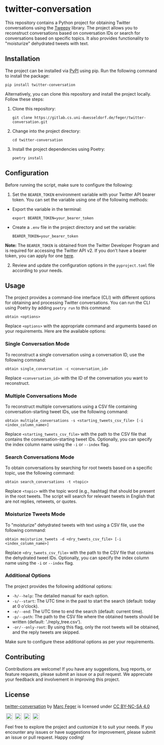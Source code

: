 # twitter-conversation

This repository contains a Python project for obtaining Twitter conversations using the [Tweepy](https://www.tweepy.org) library.
The project allows you to reconstruct conversations based on conversation IDs or search for conversations based on specific topics. It also provides
functionality to "moisturize" dehydrated tweets with text.

## Installation

The project can be installed via [PyPI](https://pypi.org/project/twitter-conversation/) using pip. Run the following command to install the package:

```shell
pip install twitter-conversation
```

Alternatively, you can clone this repository and install the project locally. Follow these steps:

1. Clone this repository:

   ```shell
   git clone https://gitlab.cs.uni-duesseldorf.de/feger/twitter-conversation.git
   ```

2. Change into the project directory:

   ```shell
   cd twitter-conversation
   ```

3. Install the project dependencies using Poetry:

   ```shell
   poetry install
   ```

## Configuration

Before running the script, make sure to configure the following:

1. Set the `BEARER_TOKEN` environment variable with your Twitter API bearer token. You can set the variable using one of the following methods:


- Export the variable in the terminal:
  ```shell
  export BEARER_TOKEN=your_bearer_token
  ```
- Create a `.env` file in the project directory and set the variable:
  ```plaintext
  BEARER_TOKEN=your_bearer_token
  ```

**Note:** The `BEARER_TOKEN` is obtained from the Twitter Developer Program and is required for accessing the Twitter API v2. If you don't have a
bearer token, you can apply for one [here](https://developer.twitter.com/en/docs/authentication/oauth-2-0/bearer-tokens).

2. Review and update the configuration options in the `pyproject.toml` file according to your needs.

## Usage

The project provides a command-line interface (CLI) with different options for obtaining and processing Twitter conversations. You can run the CLI
using Poetry by adding ```poetry run``` to this command:

```shell
obtain <options>
```

Replace `<options>` with the appropriate command and arguments based on your requirements. Here are the available options:

### Single Conversation Mode

To reconstruct a single conversation using a conversation ID, use the following command:

```shell
obtain single_conversation -c <conversation_id>
```

Replace `<conversation_id>` with the ID of the conversation you want to reconstruct.

### Multiple Conversations Mode

To reconstruct multiple conversations using a CSV file containing conversation-starting tweet IDs, use the following command:

```shell
obtain multiple_conversations -s <starting_tweets_csv_file> [-i <index_column_name>]
```

Replace `<starting_tweets_csv_file>` with the path to the CSV file that contains the conversation-starting tweet IDs. Optionally, you can specify the
index column name using the `-i` or `--index` flag.

### Search Conversations Mode

To obtain conversations by searching for root tweets based on a specific topic, use the following command:

```shell
obtain search_conversations -t <topic>
```

Replace `<topic>` with the topic word (e.g., hashtag) that should be present in the root tweets. The script will search for relevant tweets in English
that are not replies, retweets, or quotes.

### Moisturize Tweets Mode

To "moisturize" dehydrated tweets with text using a CSV file, use the following command:

```shell
obtain moisturize_tweets -d <dry_tweets_csv_file> [-i <index_column_name>]
```

Replace `<dry_tweets_csv_file>` with the path to the CSV file that contains the dehydrated tweet IDs. Optionally, you can specify the index column
name using the `-i` or `--index` flag.

### Additional Options

The project provides the following additional options:

- `-h/--help`: The detailed manual for each option.
- `-s/--start`: The UTC time in the past to start the search (default: today at 0 o'clock).
- `-e/--end`: The UTC time to end the search (default: current time).
- `-p/--path`: The path to the CSV file where the obtained tweets should be written (default: './reply_tree.csv').
- `-or/--only-root`: By using this flag, only the root tweets will be obtained, and the reply tweets are skipped.

Make sure to configure these additional options as per your requirements.

## Contributing

Contributions are welcome! If you have any suggestions, bug reports, or feature requests, please submit an issue or a pull request. We appreciate your
feedback and involvement in improving this project.

## License

<p>
    <a property="dct:title" rel="cc:attributionURL" href="https://pypi.org/search/?q=twitter-conversation">twitter-conversation</a> by 
    <a rel="cc:attributionURL dct:creator" property="cc:attributionName" href="mailto:marc.feger@icloud.com">Marc Feger</a> is licensed under
    <a href="http://creativecommons.org/licenses/by-nc-sa/4.0/?ref=chooser-v1" target="_blank" rel="license noopener noreferrer" style="display:inline-block;">CC BY-NC-SA 4.0</a>
    <div style="display:block;">
        <img style="height:22px!important;margin-left:3px;vertical-align:text-bottom;" src="https://mirrors.creativecommons.org/presskit/icons/cc.svg?ref=chooser-v1">
        <img style="height:22px!important;margin-left:3px;vertical-align:text-bottom;" src="https://mirrors.creativecommons.org/presskit/icons/by.svg?ref=chooser-v1">
        <img style="height:22px!important;margin-left:3px;vertical-align:text-bottom;" src="https://mirrors.creativecommons.org/presskit/icons/nc.svg?ref=chooser-v1">
        <img style="height:22px!important;margin-left:3px;vertical-align:text-bottom;" src="https://mirrors.creativecommons.org/presskit/icons/sa.svg?ref=chooser-v1">
    </div>
</p>

Feel free to explore the project and customize it to suit your needs. If you encounter any issues or have suggestions for improvement, please submit
an issue or pull request. Happy coding!